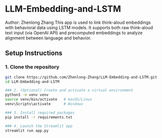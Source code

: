 # LLM-Embedding-and-LSTM

Author: Zhenlong Zhang
This app is used to link think-aloud embeddings with behavioral data using LSTM models. It supports both raw think-aloud text input (via OpenAI API) and precomputed embeddings to analyze alignment between language and behavior.

## Setup Instructions

### 1. Clone the repository
```bash
git clone https://github.com/Zhenlong-Zhang/LLM-Embedding-and-LSTM.git
cd LLM-Embedding-and-LSTM

### 2. (Optional) Create and activate a virtual environment
python3 -m venv venv
source venv/bin/activate   # macOS/Linux
venv\Scripts\activate      # Windows

### 3. Install required packages
pip install -r requirements.txt

### 4. Launch the Streamlit app
streamlit run app.py

